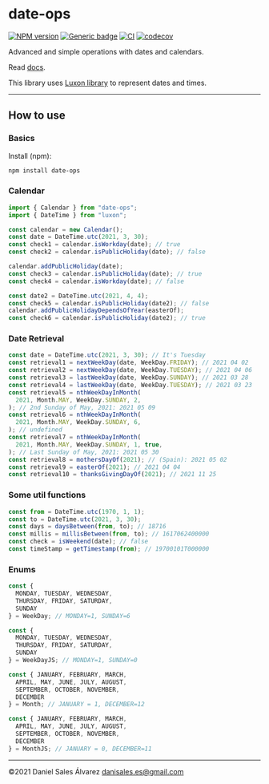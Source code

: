 # date-ops

[![NPM version](http://img.shields.io/npm/v/date-ops.svg)](https://www.npmjs.com/package/date-ops)
[![Generic badge](https://img.shields.io/badge/GitHub-date--ops-blue.svg?logo=github)](https://github.com/ByDSA/date-ops)
[![CI](https://github.com/ByDSA/date-ops/actions/workflows/ci.yml/badge.svg)](https://github.com/ByDSA/date-ops/actions/workflows/ci.yml)
[![codecov](https://codecov.io/gh/ByDSA/date-ops/branch/main/graph/badge.svg?token=RIJ2K00E5J)](https://codecov.io/gh/ByDSA/date-ops)

Advanced and simple operations with dates and calendars.

Read [docs](https://github.com/ByDSA/date-ops/wiki).

This library uses [Luxon library](https://www.npmjs.com/package/luxon) to represent dates and times.

---

## How to use

### Basics

Install (npm):

```bash
npm install date-ops
```

### Calendar
```js
import { Calendar } from "date-ops";
import { DateTime } from "luxon";

const calendar = new Calendar();
const date = DateTime.utc(2021, 3, 30);
const check1 = calendar.isWorkday(date); // true
const check2 = calendar.isPublicHoliday(date); // false

calendar.addPublicHoliday(date);
const check3 = calendar.isPublicHoliday(date); // true
const check4 = calendar.isWorkday(date); // false

const date2 = DateTime.utc(2021, 4, 4);
const check5 = calendar.isPublicHoliday(date2); // false
calendar.addPublicHolidayDependsOfYear(easterOf);
const check6 = calendar.isPublicHoliday(date2); // true
```

### Date Retrieval
```js
const date = DateTime.utc(2021, 3, 30); // It's Tuesday
const retrieval1 = nextWeekDay(date, WeekDay.FRIDAY); // 2021 04 02
const retrieval2 = nextWeekDay(date, WeekDay.TUESDAY); // 2021 04 06
const retrieval3 = lastWeekDay(date, WeekDay.SUNDAY); // 2021 03 28
const retrieval4 = lastWeekDay(date, WeekDay.TUESDAY); // 2021 03 23
const retrieval5 = nthWeekDayInMonth(
  2021, Month.MAY, WeekDay.SUNDAY, 2,
); // 2nd Sunday of May, 2021: 2021 05 09
const retrieval6 = nthWeekDayInMonth(
  2021, Month.MAY, WeekDay.SUNDAY, 6,
); // undefined
const retrieval7 = nthWeekDayInMonth(
  2021, Month.MAY, WeekDay.SUNDAY, 1, true,
); // Last Sunday of May, 2021: 2021 05 30
const retrieval8 = mothersDayOf(2021); // (Spain): 2021 05 02
const retrieval9 = easterOf(2021); // 2021 04 04
const retrieval10 = thanksGivingDayOf(2021); // 2021 11 25
```

### Some util functions
```js
const from = DateTime.utc(1970, 1, 1);
const to = DateTime.utc(2021, 3, 30);
const days = daysBetween(from, to); // 18716
const millis = millisBetween(from, to); // 1617062400000
const check = isWeekend(date); // false
const timeStamp = getTimestamp(from); // 19700101T000000
```

### Enums
```js
const {
  MONDAY, TUESDAY, WEDNESDAY,
  THURSDAY, FRIDAY, SATURDAY,
  SUNDAY
} = WeekDay; // MONDAY=1, SUNDAY=6

const {
  MONDAY, TUESDAY, WEDNESDAY,
  THURSDAY, FRIDAY, SATURDAY,
  SUNDAY
} = WeekDayJS; // MONDAY=1, SUNDAY=0

const { JANUARY, FEBRUARY, MARCH,
  APRIL, MAY, JUNE, JULY, AUGUST,
  SEPTEMBER, OCTOBER, NOVEMBER,
  DECEMBER
} = Month; // JANUARY = 1, DECEMBER=12

const { JANUARY, FEBRUARY, MARCH,
  APRIL, MAY, JUNE, JULY, AUGUST,
  SEPTEMBER, OCTOBER, NOVEMBER,
  DECEMBER
} = MonthJS; // JANUARY = 0, DECEMBER=11

```

---

©2021 Daniel Sales Álvarez <danisales.es@gmail.com>
